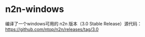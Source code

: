 # n2n-windows
编译了一个windows可用的 n2n 版本（3.0 Stable Release）源代码： https://github.com/ntop/n2n/releases/tag/3.0
